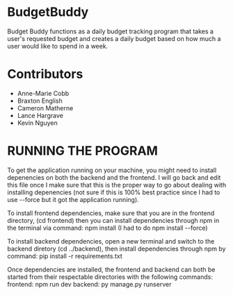 # BudgetBuddy
Budget Buddy functions as a daily budget tracking program that takes 
a user's requested budget and creates a daily budget based on how 
much a user would like to spend in a week.

# Contributors
- Anne-Marie Cobb
- Braxton English
- Cameron Matherne
- Lance Hargrave
- Kevin Nguyen

# RUNNING THE PROGRAM

To get the application running on your machine, you might need to install
depenencies on both the backend and the frontend. I will go back and 
edit this file once I make sure that this is the proper way to go about 
dealing with installing depenencies (not sure if this is 100% best practice
since I had to use --force but it got the application running).

To install frontend dependencies, make sure that you are in the frontend 
directory, (cd frontend) then you can install dependencies through npm 
in the terminal via command: npm install (I had to do npm install --force)

To install backend dependencies, open a new terminal and switch to the
backend diretory (cd ../backend), then install dependencies through npm 
by command: pip install -r requirements.txt

Once dependencies are installed, the frontend and backend can both be 
started from their respectable directories with the following commands:
frontend: npm run dev
backend: py manage.py runserver


